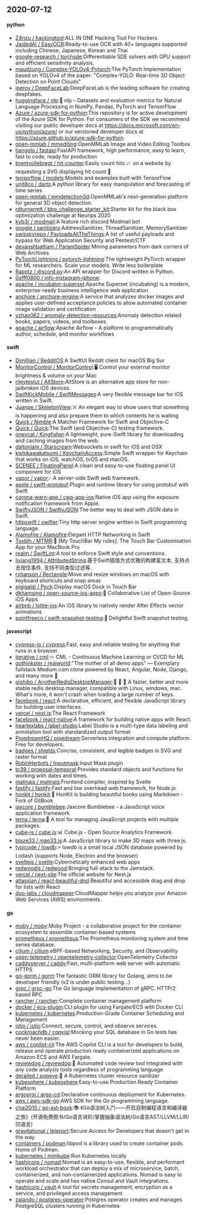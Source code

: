 ## 2020-07-12

#### python
* [Z4nzu / hackingtool](https://github.com/Z4nzu/hackingtool):ALL IN ONE Hacking Tool For Hackers
* [JaidedAI / EasyOCR](https://github.com/JaidedAI/EasyOCR):Ready-to-use OCR with 40+ languages supported including Chinese, Japanese, Korean and Thai
* [google-research / torchsde](https://github.com/google-research/torchsde):Differentiable SDE solvers with GPU support and efficient sensitivity analysis.
* [maudzung / Complex-YOLOv4-Pytorch](https://github.com/maudzung/Complex-YOLOv4-Pytorch):The PyTorch Implementation based on YOLOv4 of the paper: "Complex-YOLO: Real-time 3D Object Detection on Point Clouds"
* [iperov / DeepFaceLab](https://github.com/iperov/DeepFaceLab):DeepFaceLab is the leading software for creating deepfakes.
* [huggingface / nlp](https://github.com/huggingface/nlp):🤗
nlp – Datasets and evaluation metrics for Natural Language Processing in NumPy, Pandas, PyTorch and TensorFlow
* [Azure / azure-sdk-for-python](https://github.com/Azure/azure-sdk-for-python):This repository is for active development of the Azure SDK for Python. For consumers of the SDK we recommend visiting our public developer docs at https://docs.microsoft.com/en-us/python/azure/ or our versioned developer docs at https://azure.github.io/azure-sdk-for-python.
* [open-mmlab / mmediting](https://github.com/open-mmlab/mmediting):OpenMMLab Image and Video Editing Toolbox
* [tiangolo / fastapi](https://github.com/tiangolo/fastapi):FastAPI framework, high performance, easy to learn, fast to code, ready for production
* [brentvollebregt / hit-counter](https://github.com/brentvollebregt/hit-counter):Easily count hits
📈
on a website by requesting a SVG displaying hit count
🎯
* [tensorflow / models](https://github.com/tensorflow/models):Models and examples built with TensorFlow
* [unit8co / darts](https://github.com/unit8co/darts):A python library for easy manipulation and forecasting of time series.
* [open-mmlab / mmdetection3d](https://github.com/open-mmlab/mmdetection3d):OpenMMLab's next-generation platform for general 3D object detection.
* [rdturnermtl / bbo_challenge_starter_kit](https://github.com/rdturnermtl/bbo_challenge_starter_kit):Starter kit for the black box optimization challenge at Neurips 2020
* [kyb3r / modmail](https://github.com/kyb3r/modmail):A feature rich discord Modmail bot
* [google / sanitizers](https://github.com/google/sanitizers):AddressSanitizer, ThreadSanitizer, MemorySanitizer
* [swisskyrepo / PayloadsAllTheThings](https://github.com/swisskyrepo/PayloadsAllTheThings):A list of useful payloads and bypass for Web Application Security and Pentest/CTF
* [devanshbatham / ParamSpider](https://github.com/devanshbatham/ParamSpider):Mining parameters from dark corners of Web Archives
* [PyTorchLightning / pytorch-lightning](https://github.com/PyTorchLightning/pytorch-lightning):The lightweight PyTorch wrapper for ML researchers. Scale your models. Write less boilerplate
* [Rapptz / discord.py](https://github.com/Rapptz/discord.py):An API wrapper for Discord written in Python.
* [0xfff0800 / info-instagram-iphone](https://github.com/0xfff0800/info-instagram-iphone):
* [apache / incubator-superset](https://github.com/apache/incubator-superset):Apache Superset (incubating) is a modern, enterprise-ready business intelligence web application
* [anchore / anchore-engine](https://github.com/anchore/anchore-engine):A service that analyzes docker images and applies user-defined acceptance policies to allow automated container image validation and certification
* [yzhao062 / anomaly-detection-resources](https://github.com/yzhao062/anomaly-detection-resources):Anomaly detection related books, papers, videos, and toolboxes
* [apache / airflow](https://github.com/apache/airflow):Apache Airflow - A platform to programmatically author, schedule, and monitor workflows

#### swift
* [Dimillian / RedditOS](https://github.com/Dimillian/RedditOS):A SwiftUI Reddit client for macOS Big Sur
* [MonitorControl / MonitorControl](https://github.com/MonitorControl/MonitorControl):🖥
Control your external monitor brightness & volume on your Mac
* [rileytestut / AltStore](https://github.com/rileytestut/AltStore):AltStore is an alternative app store for non-jailbroken iOS devices.
* [SwiftKickMobile / SwiftMessages](https://github.com/SwiftKickMobile/SwiftMessages):A very flexible message bar for iOS written in Swift.
* [Juanpe / SkeletonView](https://github.com/Juanpe/SkeletonView):☠️
An elegant way to show users that something is happening and also prepare them to which contents he is waiting
* [Quick / Nimble](https://github.com/Quick/Nimble):A Matcher Framework for Swift and Objective-C
* [Quick / Quick](https://github.com/Quick/Quick):The Swift (and Objective-C) testing framework.
* [onevcat / Kingfisher](https://github.com/onevcat/Kingfisher):A lightweight, pure-Swift library for downloading and caching images from the web.
* [daltoniam / Starscream](https://github.com/daltoniam/Starscream):Websockets in swift for iOS and OSX
* [kishikawakatsumi / KeychainAccess](https://github.com/kishikawakatsumi/KeychainAccess):Simple Swift wrapper for Keychain that works on iOS, watchOS, tvOS and macOS.
* [SCENEE / FloatingPanel](https://github.com/SCENEE/FloatingPanel):A clean and easy-to-use floating panel UI component for iOS
* [vapor / vapor](https://github.com/vapor/vapor):💧
A server-side Swift web framework.
* [apple / swift-protobuf](https://github.com/apple/swift-protobuf):Plugin and runtime library for using protobuf with Swift
* [corona-warn-app / cwa-app-ios](https://github.com/corona-warn-app/cwa-app-ios):Native iOS app using the exposure notification framework from Apple.
* [SwiftyJSON / SwiftyJSON](https://github.com/SwiftyJSON/SwiftyJSON):The better way to deal with JSON data in Swift.
* [httpswift / swifter](https://github.com/httpswift/swifter):Tiny http server engine written in Swift programming language.
* [Alamofire / Alamofire](https://github.com/Alamofire/Alamofire):Elegant HTTP Networking in Swift
* [Toxblh / MTMR](https://github.com/Toxblh/MTMR):🌟
[My TouchBar My rules]. The Touch Bar Customisation App for your MacBook Pro
* [realm / SwiftLint](https://github.com/realm/SwiftLint):A tool to enforce Swift style and conventions.
* [lixiang1994 / AttributedString](https://github.com/lixiang1994/AttributedString):基于Swift插值方式优雅的构建富文本, 支持点击按住事件, 支持不同类型过滤等.
* [rxhanson / Rectangle](https://github.com/rxhanson/Rectangle):Move and resize windows on macOS with keyboard shortcuts and snap areas
* [pigigaldi / Pock](https://github.com/pigigaldi/Pock):Display macOS Dock in Touch Bar
* [dkhamsing / open-source-ios-apps](https://github.com/dkhamsing/open-source-ios-apps):📱
Collaborative List of Open-Source iOS Apps
* [airbnb / lottie-ios](https://github.com/airbnb/lottie-ios):An iOS library to natively render After Effects vector animations
* [pointfreeco / swift-snapshot-testing](https://github.com/pointfreeco/swift-snapshot-testing):📸
Delightful Swift snapshot testing.

#### javascript
* [cypress-io / cypress](https://github.com/cypress-io/cypress):Fast, easy and reliable testing for anything that runs in a browser.
* [iterative / cml](https://github.com/iterative/cml):♾️
CML - Continuous Machine Learning or CI/CD for ML
* [gothinkster / realworld](https://github.com/gothinkster/realworld):"The mother of all demo apps" — Exemplary fullstack Medium.com clone powered by React, Angular, Node, Django, and many more
🏅
* [qishibo / AnotherRedisDesktopManager](https://github.com/qishibo/AnotherRedisDesktopManager):🚀
🚀
🚀
A faster, better and more stable redis desktop manager, compatible with Linux, windows, mac. What's more, it won't crash when loading a large number of keys.
* [facebook / react](https://github.com/facebook/react):A declarative, efficient, and flexible JavaScript library for building user interfaces.
* [vercel / next.js](https://github.com/vercel/next.js):The React Framework
* [facebook / react-native](https://github.com/facebook/react-native):A framework for building native apps with React.
* [heartexlabs / label-studio](https://github.com/heartexlabs/label-studio):Label Studio is a multi-type data labeling and annotation tool with standardized output format
* [PipedreamHQ / pipedream](https://github.com/PipedreamHQ/pipedream):Serverless integration and compute platform. Free for developers.
* [badges / shields](https://github.com/badges/shields):Concise, consistent, and legible badges in SVG and raster format
* [RobinHerbots / Inputmask](https://github.com/RobinHerbots/Inputmask):Input Mask plugin
* [tc39 / proposal-temporal](https://github.com/tc39/proposal-temporal):Provides standard objects and functions for working with dates and times.
* [malinajs / malinajs](https://github.com/malinajs/malinajs):Frontend compiler, inspired by Svelte
* [fastify / fastify](https://github.com/fastify/fastify):Fast and low overhead web framework, for Node.js
* [honkit / honkit](https://github.com/honkit/honkit):📖
HonKit is building beautiful books using Markdown - Fork of GitBook
* [jaxcore / bumblebee](https://github.com/jaxcore/bumblebee):Jaxcore Bumblebee - a JavaScript voice application framework
* [lerna / lerna](https://github.com/lerna/lerna):🐉
A tool for managing JavaScript projects with multiple packages.
* [cube-js / cube.js](https://github.com/cube-js/cube.js):📊
Cube.js - Open Source Analytics Framework
* [blaze33 / map33.js](https://github.com/blaze33/map33.js):A JavaScript library to make 3D maps with three.js.
* [typicode / lowdb](https://github.com/typicode/lowdb):⚡️
lowdb is a small local JSON database powered by Lodash (supports Node, Electron and the browser)
* [sveltejs / svelte](https://github.com/sveltejs/svelte):Cybernetically enhanced web apps
* [redwoodjs / redwood](https://github.com/redwoodjs/redwood):Bringing full-stack to the Jamstack.
* [vercel / next-site](https://github.com/vercel/next-site):The official website for Next.js
* [atlassian / react-beautiful-dnd](https://github.com/atlassian/react-beautiful-dnd):Beautiful and accessible drag and drop for lists with React
* [duo-labs / cloudmapper](https://github.com/duo-labs/cloudmapper):CloudMapper helps you analyze your Amazon Web Services (AWS) environments.

#### go
* [moby / moby](https://github.com/moby/moby):Moby Project - a collaborative project for the container ecosystem to assemble container-based systems
* [prometheus / prometheus](https://github.com/prometheus/prometheus):The Prometheus monitoring system and time series database.
* [cilium / cilium](https://github.com/cilium/cilium):eBPF-based Networking, Security, and Observability
* [open-telemetry / opentelemetry-collector](https://github.com/open-telemetry/opentelemetry-collector):OpenTelemetry Collector
* [caddyserver / caddy](https://github.com/caddyserver/caddy):Fast, multi-platform web server with automatic HTTPS
* [go-gorm / gorm](https://github.com/go-gorm/gorm):The fantastic ORM library for Golang, aims to be developer friendly (v2 is under public testing...)
* [grpc / grpc-go](https://github.com/grpc/grpc-go):The Go language implementation of gRPC. HTTP/2 based RPC
* [rancher / rancher](https://github.com/rancher/rancher):Complete container management platform
* [docker / ecs-plugin](https://github.com/docker/ecs-plugin):CLI plugin for using Fargate/ECS with Docker CLI
* [kubernetes / kubernetes](https://github.com/kubernetes/kubernetes):Production-Grade Container Scheduling and Management
* [istio / istio](https://github.com/istio/istio):Connect, secure, control, and observe services.
* [cockroachdb / copyist](https://github.com/cockroachdb/copyist):Mocking your SQL database in Go tests has never been easier.
* [aws / copilot-cli](https://github.com/aws/copilot-cli):The AWS Copilot CLI is a tool for developers to build, release and operate production ready containerized applications on Amazon ECS and AWS Fargate.
* [reviewdog / reviewdog](https://github.com/reviewdog/reviewdog):🐶
Automated code review tool integrated with any code analysis tools regardless of programming language
* [derailed / popeye](https://github.com/derailed/popeye):👀
A Kubernetes cluster resource sanitizer
* [kubesphere / kubesphere](https://github.com/kubesphere/kubesphere):Easy-to-use Production Ready Container Platform
* [argoproj / argo-cd](https://github.com/argoproj/argo-cd):Declarative continuous deployment for Kubernetes.
* [aws / aws-sdk-go](https://github.com/aws/aws-sdk-go):AWS SDK for the Go programming language.
* [chai2010 / go-ast-book](https://github.com/chai2010/go-ast-book):📚
《Go语法树入门——开启自制编程语言和编译器之旅》(开源免费图书/Go语言进阶/掌握抽象语法树/Go语言AST/LLVM/LLIR/凹语言)
* [gravitational / teleport](https://github.com/gravitational/teleport):Secure Access for Developers that doesn't get in the way.
* [containers / podman](https://github.com/containers/podman):libpod is a library used to create container pods. Home of Podman.
* [kubernetes / minikube](https://github.com/kubernetes/minikube):Run Kubernetes locally
* [hashicorp / nomad](https://github.com/hashicorp/nomad):Nomad is an easy-to-use, flexible, and performant workload orchestrator that can deploy a mix of microservice, batch, containerized, and non-containerized applications. Nomad is easy to operate and scale and has native Consul and Vault integrations.
* [hashicorp / vault](https://github.com/hashicorp/vault):A tool for secrets management, encryption as a service, and privileged access management
* [zalando / postgres-operator](https://github.com/zalando/postgres-operator):Postgres operator creates and manages PostgreSQL clusters running in Kubernetes
